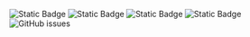 ![Static Badge](https://img.shields.io/badge/blacklists-61-000000) ![Static Badge](https://img.shields.io/badge/blacklisted-2983619-cc0000) ![Static Badge](https://img.shields.io/badge/whitelisted-2251-00CC00) ![Static Badge](https://img.shields.io/badge/streaming_blacklist-28107-000000) ![GitHub issues](https://img.shields.io/github/issues/fabriziosalmi/blacklists)
